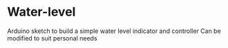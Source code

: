 # Water-level
Arduino sketch to build a simple water level indicator and controller
Can be modified to suit personal needs
